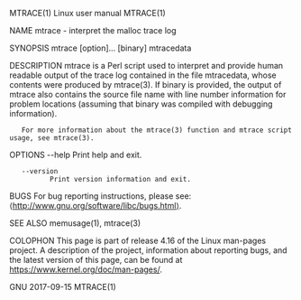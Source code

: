 MTRACE(1)                                                                           Linux user manual                                                                           MTRACE(1)

NAME
       mtrace - interpret the malloc trace log

SYNOPSIS
       mtrace [option]... [binary] mtracedata

DESCRIPTION
       mtrace  is  a  Perl  script  used to interpret and provide human readable output of the trace log contained in the file mtracedata, whose contents were produced by mtrace(3).  If
       binary is provided, the output of mtrace also contains the source file name with line number information for problem locations (assuming that binary was compiled  with  debugging
       information).

       For more information about the mtrace(3) function and mtrace script usage, see mtrace(3).

OPTIONS
       --help Print help and exit.

       --version
              Print version information and exit.

BUGS
       For bug reporting instructions, please see: ⟨http://www.gnu.org/software/libc/bugs.html⟩.

SEE ALSO
       memusage(1), mtrace(3)

COLOPHON
       This  page  is  part  of release 4.16 of the Linux man-pages project.  A description of the project, information about reporting bugs, and the latest version of this page, can be
       found at https://www.kernel.org/doc/man-pages/.

GNU                                                                                     2017-09-15                                                                              MTRACE(1)
